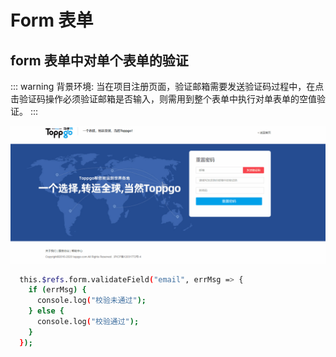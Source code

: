 # Form 表单
## form 表单中对单个表单的验证

::: warning
  背景环境: 当在项目注册页面，验证邮箱需要发送验证码过程中，在点击验证码操作必须验证邮箱是否输入，则需用到整个表单中执行对单表单的空值验证。
:::

![solar](../../.vuepress/public/img/register.gif)


```sh
  this.$refs.form.validateField("email", errMsg => {
    if (errMsg) {
      console.log("校验未通过");
    } else {
      console.log("校验通过");
    }
  });

```